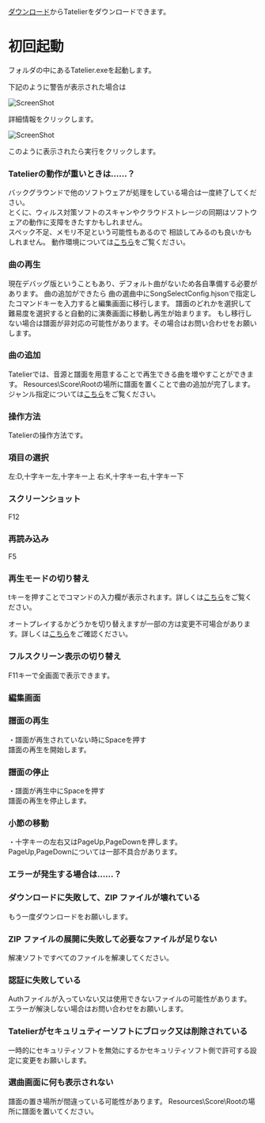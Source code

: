 [ダウンロード](https://tatelier.pansystar.net/)からTatelierをダウンロードできます。

# 初回起動
フォルダの中にあるTatelier.exeを起動します。

下記のように警告が表示された場合は

![ScreenShot](https://user-images.githubusercontent.com/77183438/128583354-d4ad824d-65d6-4d3e-bd47-0831b79d7182.png)


詳細情報をクリックします。

![ScreenShot](https://user-images.githubusercontent.com/77183438/128583387-4110fefc-2c79-41f6-bcf9-d3d147f1e361.png)

このように表示されたら実行をクリックします。

### Tatelierの動作が重いときは……？
バックグラウンドで他のソフトウェアが処理をしている場合は一度終了してください。  
とくに、ウィルス対策ソフトのスキャンやクラウドストレージの同期はソフトウェアの動作に支障をきたすかもしれません。  
スペック不足、メモリ不足という可能性もあるので 相談してみるのも良いかもしれません。
動作環境については[こちら](https://github.com/Tatelier/Tatelier/issues/11)をご覧ください。

 ### 曲の再生
 現在デバッグ版ということもあり、デフォルト曲がないため各自準備する必要があります。
 曲の追加ができたら 曲の選曲中にSongSelectConfig.hjsonで指定したコマンドキーを入力すると編集画面に移行します。
譜面のどれかを選択して難易度を選択すると自動的に演奏画面に移動し再生が始まります。
もし移行しない場合は譜面が非対応の可能性があります。その場合はお問い合わせをお願いします。


### 曲の追加
 Tatelierでは、音源と譜面を用意することで再生できる曲を増やすことができます。
 Resources\Score\Rootの場所に譜面を置くことで曲の追加が完了します。ジャンル指定については[こちら](https://github.com/Tatelier/Tatelier/blob/master/Manual/Specification/TJA.adoc)をご覧ください。
 

### 操作方法
Tatelierの操作方法です。

### 項目の選択
左:D,十字キー左,十字キー上 右:K,十字キー右,十字キー下

### スクリーンショット
F12

### 再読み込み
F5

### 再生モードの切り替え
tキーを押すことでコマンドの入力欄が表示されます。詳しくは[こちら](https://github.com/Tatelier/Tatelier/blob/master/Manual/CommandDetail/auto.adoc)をご覧ください。

オートプレイするかどうかを切り替えますが一部の方は変更不可場合があります。詳しくは[こちら](https://github.com/Tatelier/Tatelier/blob/master/Manual/CommandDetail/role.adoc)をご確認ください。

### フルスクリーン表示の切り替え
F11キーで全画面で表示できます。

### 編集画面

### 譜面の再生
・譜面が再生されていない時にSpaceを押す  
譜面の再生を開始します。

### 譜面の停止
・譜面が再生中にSpaceを押す  
譜面の再生を停止します。

### 小節の移動
・十字キーの左右又はPageUp,PageDownを押します。  
PageUp,PageDownについては一部不具合があります。

### エラーが発生する場合は……？

### ダウンロードに失敗して、ZIP ファイルが壊れている
もう一度ダウンロードをお願いします。

### ZIP ファイルの展開に失敗して必要なファイルが足りない
解凍ソフトですべてのファイルを解凍してください。

### 認証に失敗している
Authファイルが入っていない又は使用できないファイルの可能性があります。
エラーが解決しない場合はお問い合わせをお願いします。

### Tatelierがセキュリュティーソフトにブロック又は削除されている
一時的にセキュリティソフトを無効にするかセキュリティソフト側で許可する設定に変更をお願いします。

### 選曲画面に何も表示されない
譜面の置き場所が間違っている可能性があります。
 Resources\Score\Rootの場所に譜面を置いてください。

